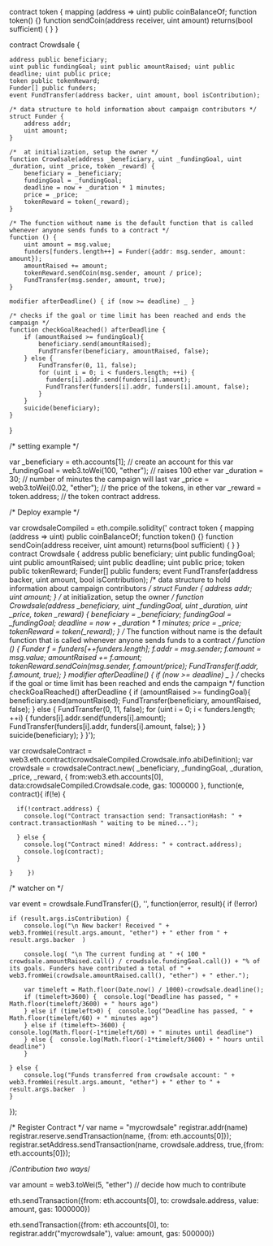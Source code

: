 contract token { mapping (address => uint) public coinBalanceOf; function token() {}  function sendCoin(address receiver, uint amount) returns(bool sufficient) {  } }

contract Crowdsale {

    address public beneficiary;
    uint public fundingGoal; uint public amountRaised; uint public deadline; uint public price;
    token public tokenReward;   
    Funder[] public funders;
    event FundTransfer(address backer, uint amount, bool isContribution);

    /* data structure to hold information about campaign contributors */
    struct Funder {
        address addr;
        uint amount;
    }

    /*  at initialization, setup the owner */
    function Crowdsale(address _beneficiary, uint _fundingGoal, uint _duration, uint _price, token _reward) {
        beneficiary = _beneficiary;
        fundingGoal = _fundingGoal;
        deadline = now + _duration * 1 minutes;
        price = _price;
        tokenReward = token(_reward);
    }   

    /* The function without name is the default function that is called whenever anyone sends funds to a contract */
    function () {
        uint amount = msg.value;
        funders[funders.length++] = Funder({addr: msg.sender, amount: amount});
        amountRaised += amount;
        tokenReward.sendCoin(msg.sender, amount / price);
        FundTransfer(msg.sender, amount, true);
    }

    modifier afterDeadline() { if (now >= deadline) _ }

    /* checks if the goal or time limit has been reached and ends the campaign */
    function checkGoalReached() afterDeadline {
        if (amountRaised >= fundingGoal){
            beneficiary.send(amountRaised);
            FundTransfer(beneficiary, amountRaised, false);
        } else {
            FundTransfer(0, 11, false);
            for (uint i = 0; i < funders.length; ++i) {
              funders[i].addr.send(funders[i].amount);  
              FundTransfer(funders[i].addr, funders[i].amount, false);
            }               
        }
        suicide(beneficiary);
    }
}

/* setting example */

var _beneficiary = eth.accounts[1];    // create an account for this
var _fundingGoal = web3.toWei(100, "ether"); // raises 100 ether
var _duration = 30;     // number of minutes the campaign will last
var _price = web3.toWei(0.02, "ether"); // the price of the tokens, in ether
var _reward = token.address;   // the token contract address.

/* Deploy  example */

var crowdsaleCompiled = eth.compile.solidity(' contract token { mapping (address => uint) public coinBalanceOf; function token() {} function sendCoin(address receiver, uint amount) returns(bool sufficient) { } } contract Crowdsale { address public beneficiary; uint public fundingGoal; uint public amountRaised; uint public deadline; uint public price; token public tokenReward; Funder[] public funders; event FundTransfer(address backer, uint amount, bool isContribution); /* data structure to hold information about campaign contributors */ struct Funder { address addr; uint amount; } /* at initialization, setup the owner */ function Crowdsale(address _beneficiary, uint _fundingGoal, uint _duration, uint _price, token _reward) { beneficiary = _beneficiary; fundingGoal = _fundingGoal; deadline = now + _duration * 1 minutes; price = _price; tokenReward = token(_reward); } /* The function without name is the default function that is called whenever anyone sends funds to a contract */ function () { Funder f = funders[++funders.length]; f.addr = msg.sender; f.amount = msg.value; amountRaised += f.amount; tokenReward.sendCoin(msg.sender, f.amount/price); FundTransfer(f.addr, f.amount, true); } modifier afterDeadline() { if (now >= deadline) _ } /* checks if the goal or time limit has been reached and ends the campaign */ function checkGoalReached() afterDeadline { if (amountRaised >= fundingGoal){ beneficiary.send(amountRaised); FundTransfer(beneficiary, amountRaised, false); } else { FundTransfer(0, 11, false); for (uint i = 0; i < funders.length; ++i) { funders[i].addr.send(funders[i].amount); FundTransfer(funders[i].addr, funders[i].amount, false); } } suicide(beneficiary); } }');

var crowdsaleContract = web3.eth.contract(crowdsaleCompiled.Crowdsale.info.abiDefinition);
var crowdsale = crowdsaleContract.new(
  _beneficiary, 
  _fundingGoal, 
  _duration, 
  _price, 
  _reward,
  {
    from:web3.eth.accounts[0], 
    data:crowdsaleCompiled.Crowdsale.code, 
    gas: 1000000
  }, function(e, contract){
    if(!e) {

      if(!contract.address) {
        console.log("Contract transaction send: TransactionHash: " + contract.transactionHash " waiting to be mined...");

      } else {
        console.log("Contract mined! Address: " + contract.address);
        console.log(contract);
      }

    }    })
	
/* watcher on */

var event = crowdsale.FundTransfer({}, '', function(error, result){
  if (!error)

    if (result.args.isContribution) {
        console.log("\n New backer! Received " + web3.fromWei(result.args.amount, "ether") + " ether from " + result.args.backer  )

        console.log( "\n The current funding at " +( 100 *  crowdsale.amountRaised.call() / crowdsale.fundingGoal.call()) + "% of its goals. Funders have contributed a total of " + web3.fromWei(crowdsale.amountRaised.call(), "ether") + " ether.");

        var timeleft = Math.floor(Date.now() / 1000)-crowdsale.deadline();
        if (timeleft>3600) {  console.log("Deadline has passed, " + Math.floor(timeleft/3600) + " hours ago")
        } else if (timeleft>0) {  console.log("Deadline has passed, " + Math.floor(timeleft/60) + " minutes ago")
        } else if (timeleft>-3600) {  console.log(Math.floor(-1*timeleft/60) + " minutes until deadline")
        } else {  console.log(Math.floor(-1*timeleft/3600) + " hours until deadline")
        }

    } else {
        console.log("Funds transferred from crowdsale account: " + web3.fromWei(result.args.amount, "ether") + " ether to " + result.args.backer  )
    }

});

/* Register Contract */
var name = "mycrowdsale"
registrar.addr(name) 
registrar.reserve.sendTransaction(name, {from: eth.accounts[0]});
registrar.setAddress.sendTransaction(name, crowdsale.address, true,{from: eth.accounts[0]});
	

/*Contribution two ways*/

var amount = web3.toWei(5, "ether") // decide how much to contribute

eth.sendTransaction({from: eth.accounts[0], to: crowdsale.address, value: amount, gas: 1000000})

eth.sendTransaction({from: eth.accounts[0], to: registrar.addr("mycrowdsale"), value: amount, gas: 500000})
